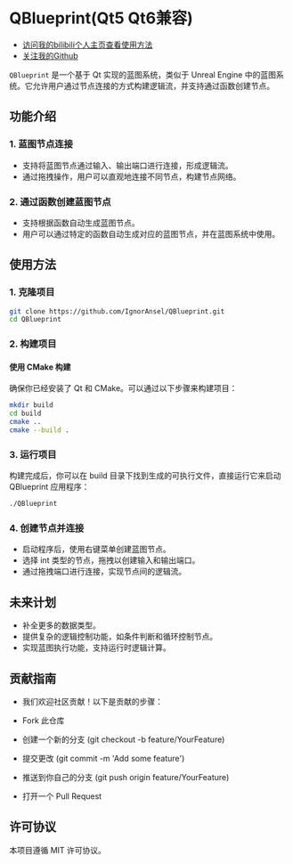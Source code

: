 # QBlueprint(Qt5 Qt6兼容)
 - [访问我的bilibili个人主页查看使用方法](https://space.bilibili.com/286896507?spm_id_from=333.1007.0.0)
 - [关注我的Github](https://github.com/IgnorAnsel)
   
`QBlueprint` 是一个基于 Qt 实现的蓝图系统，类似于 Unreal Engine 中的蓝图系统。它允许用户通过节点连接的方式构建逻辑流，并支持通过函数创建节点。

## 功能介绍

### 1. **蓝图节点连接**
   - 支持将蓝图节点通过输入、输出端口进行连接，形成逻辑流。
   - 通过拖拽操作，用户可以直观地连接不同节点，构建节点网络。

### 2. **通过函数创建蓝图节点**
   - 支持根据函数自动生成蓝图节点。
   - 用户可以通过特定的函数自动生成对应的蓝图节点，并在蓝图系统中使用。

## 使用方法

### 1. 克隆项目

```bash
git clone https://github.com/IgnorAnsel/QBlueprint.git
cd QBlueprint
```
### 2. 构建项目
#### 使用 CMake 构建
确保你已经安装了 Qt 和 CMake。可以通过以下步骤来构建项目：
```bash
mkdir build
cd build
cmake ..
cmake --build .
```
### 3. 运行项目
构建完成后，你可以在 build 目录下找到生成的可执行文件，直接运行它来启动 QBlueprint 应用程序：

```bash
./QBlueprint
```
### 4. 创建节点并连接
   - 启动程序后，使用右键菜单创建蓝图节点。 
   - 选择 int 类型的节点，拖拽以创建输入和输出端口。
   - 通过拖拽端口进行连接，实现节点间的逻辑流。
   
## 未来计划
- 补全更多的数据类型。
- 提供复杂的逻辑控制功能，如条件判断和循环控制节点。
- 实现蓝图执行功能，支持运行时逻辑计算。

## 贡献指南
- 我们欢迎社区贡献！以下是贡献的步骤：

- Fork 此仓库
- 创建一个新的分支 (git checkout -b feature/YourFeature)
- 提交更改 (git commit -m 'Add some feature')
- 推送到你自己的分支 (git push origin feature/YourFeature)
- 打开一个 Pull Request

## 许可协议
本项目遵循 MIT 许可协议。
